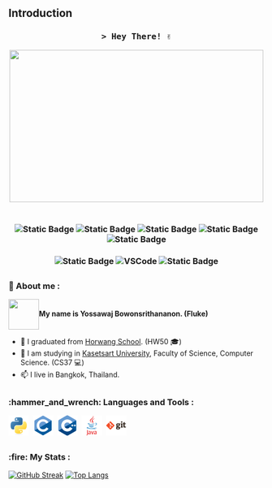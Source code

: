 ## Introduction

<h3 align="center">
        <samp>&gt; Hey There! ✌️</samp>
</h3>

<div align="center"><img src="https://media.giphy.com/media/dWesBcTLavkZuG35MI/giphy.gif" width="500" height="300"/></div>&nbsp;

<h3 align="center">

![Static Badge](https://img.shields.io/badge/Facebook-Yossawaj_Bowonsrithananon-00B2FF?logo=facebook&labelColor=FFFFFF) ![Static Badge](https://img.shields.io/badge/Discord-frostbitz__x-FF00BF?logo=discord&labelColor=FFFFFF&color=7289da) ![Static Badge](https://img.shields.io/badge/Instagram-%40flukz__x-FF00BF?logo=instagram&labelColor=FFFFFF) ![Static Badge](https://img.shields.io/badge/Github-FrostBitzX-black?logo=github&logoColor=000000&labelColor=FFFFFF) ![Static Badge](https://img.shields.io/badge/threads-%40flukz__x-FF00BF?logo=threads&logoColor=000000&labelColor=FFFFFF&color=000000)

</h3>
<h3 align="center">
  
![Static Badge](https://img.shields.io/badge/Wordpress-blue?style=for-the-badge&logo=wordpress&logoColor=FFFFFF&color=444140) ![VSCode](https://img.shields.io/badge/Visual_Studio-0078d7?style=for-the-badge&logo=visual%20studio&logoColor=white) ![Static Badge](https://img.shields.io/badge/IntelliJ_IDEA-blue?style=for-the-badge&logo=intellij%20idea&color=FF2D76)


</h3>

##
<h3>👋 About me :</h3>

<b><img align="center" src="https://i.giphy.com/media/yFtAJsOnicqH635JGg/giphy.webp" width="60" height="60">My name is Yossawaj Bowonsrithananon. (Fluke)</b>

- 🏫 I graduated from [Horwang School](https://en.wikipedia.org/wiki/Horwang_School). (HW50 🎓)
- 🌱 I am studying in [Kasetsart University](https://en.wikipedia.org/wiki/Kasetsart_University), Faculty of Science, Computer Science. (CS37 💻)
- 📫 I live in Bangkok, Thailand.

##
<h3>:hammer_and_wrench: Languages and Tools :</h3>
<div>
  <img src="https://github.com/devicons/devicon/blob/master/icons/python/python-original.svg" title="Python" **alt="Python" width="40" height="40"/>&nbsp;
  <img src="https://github.com/devicons/devicon/blob/master/icons/c/c-original.svg" title="C" **alt="C" width="40" height="40"/>&nbsp;
  <img src="https://github.com/devicons/devicon/blob/master/icons/cplusplus/cplusplus-original.svg" title="C++" **alt="C++" width="40" height="40"/>&nbsp;
  <img src="https://github.com/devicons/devicon/blob/master/icons/java/java-original-wordmark.svg" title="Java" alt="Java" width="40" height="40"/>&nbsp;
  <img src="https://github.com/devicons/devicon/blob/master/icons/git/git-original-wordmark.svg" title="Git" **alt="Git" width="40" height="40"/>&nbsp;
  
</div>

##
<h3>:fire: My Stats :</h3>

[![GitHub Streak](http://github-readme-streak-stats.herokuapp.com?user=FrostBitzX&theme=react)](https://git.io/streak-stats)
[![Top Langs](https://github-readme-stats.vercel.app/api/top-langs/?username=FrostBitzX&layout=donut&theme=react)](https://github.com/anuraghazra/github-readme-stats)


